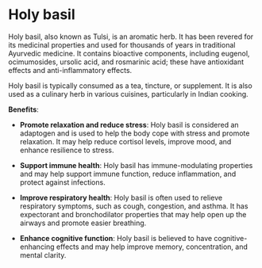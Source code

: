 [//]: # (source: ?)
[//]: # (tags: herbals)

# Holy basil

Holy basil, also known as Tulsi, is an aromatic herb. It has been revered for its medicinal properties and used for thousands of years in traditional Ayurvedic medicine. It contains bioactive components, including eugenol, ocimumosides, ursolic acid, and rosmarinic acid; these have antioxidant effects and anti-inflammatory effects.

Holy basil is typically consumed as a tea, tincture, or supplement. It is also used as a culinary herb in various cuisines, particularly in Indian cooking.

**Benefits**:

* **Promote relaxation and reduce stress**: Holy basil is considered an adaptogen and is used to help the body cope with stress and promote relaxation. It may help reduce cortisol levels, improve mood, and enhance resilience to stress.

* **Support immune health**: Holy basil has immune-modulating properties and may help support immune function, reduce inflammation, and protect against infections.

* **Improve respiratory health**: Holy basil is often used to relieve respiratory symptoms, such as cough, congestion, and asthma. It has expectorant and bronchodilator properties that may help open up the airways and promote easier breathing.

* **Enhance cognitive function**: Holy basil is believed to have cognitive-enhancing effects and may help improve memory, concentration, and mental clarity.

